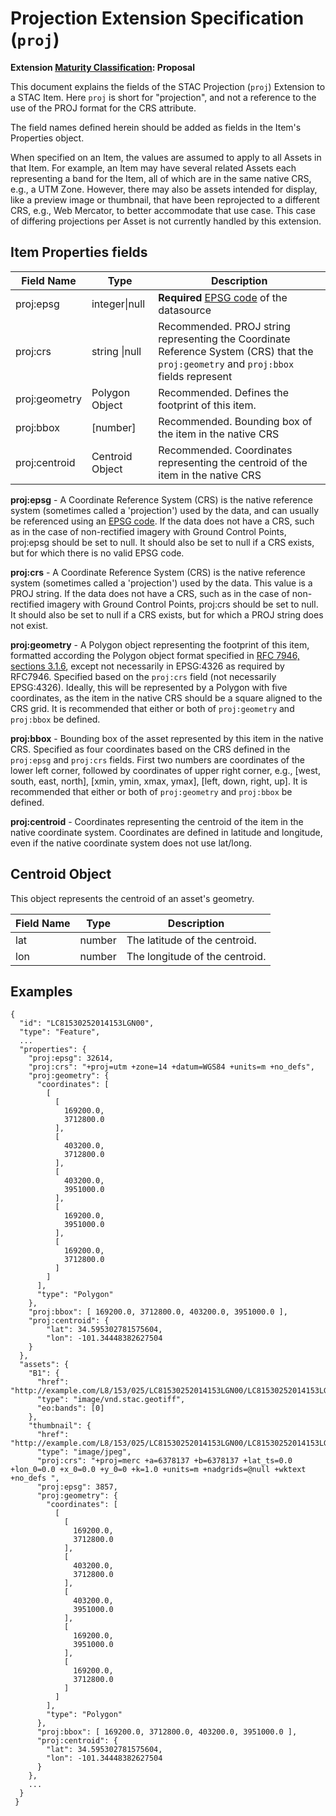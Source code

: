 # Projection Extension Specification (`proj`)

**Extension [Maturity Classification](../README.md#extension-maturity): Proposal**

This document explains the fields of the STAC Projection (`proj`) Extension to a STAC Item. Here `proj` is short
for "projection", and not a reference to the use of the PROJ format for the CRS attribute.

The field names defined herein should be added as fields in the Item's Properties object. 

When specified on an Item, the values are assumed to apply to all Assets in that Item.  For example, an Item may have several related Assets each representing a band for the Item, all of which are in the same native CRS, e.g., a UTM Zone.  However, there may also be assets intended for display, like a preview image or thumbnail, that have been reprojected to a different CRS, e.g., Web Mercator, to better accommodate that use case.  This case of differing projections per Asset is not currently handled by this extension.

## Item Properties fields

| Field Name       | Type                     | Description |
| ---------------- | ------------------------ | ----------- |
| proj:epsg        | integer\|null   | **Required** [EPSG code](http://www.epsg-registry.org/) of the datasource |
| proj:crs         | string \|null   | Recommended. PROJ string representing the Coordinate Reference System (CRS) that the `proj:geometry` and `proj:bbox` fields represent |
| proj:geometry    | Polygon Object  | Recommended. Defines the footprint of this item. |
| proj:bbox        | [number]        | Recommended. Bounding box of the item in the native CRS |
| proj:centroid    | Centroid Object | Recommended. Coordinates representing the centroid of the item in the native CRS |

**proj:epsg** - A Coordinate Reference System (CRS) is the native reference system (sometimes called a
'projection') used by the data, and can usually be referenced using an [EPSG code](http://epsg.io).
If the data does not have a CRS, such as in the case of non-rectified imagery with Ground Control
Points, proj:epsg should be set to null. It should also be set to null if a CRS exists, but for which
there is no valid EPSG code.

**proj:crs** - A Coordinate Reference System (CRS) is the native reference system (sometimes called a
'projection') used by the data. This value is a PROJ string.
If the data does not have a CRS, such as in the case of non-rectified imagery with Ground Control
Points, proj:crs should be set to null. It should also be set to null if a CRS exists, but for which
a PROJ string does not exist.

**proj:geometry** - A Polygon object representing the footprint of this item, formatted according the Polygon object format specified in [RFC 7946, sections 3.1.6](https://tools.ietf.org/html/rfc7946), except not necessarily in EPSG:4326 as required by RFC7946.  Specified based on the `proj:crs` field (not necessarily EPSG:4326). Ideally, this will be represented by a Polygon with five coordinates, as the item in the native CRS should be a square aligned to the CRS grid.  It is recommended that either or both of `proj:geometry` and `proj:bbox` be defined.

**proj:bbox** - Bounding box of the asset represented by this item in the native CRS. Specified as four coordinates based on the CRS defined in the `proj:epsg` and `proj:crs` fields.  First two numbers are coordinates of the lower left corner, followed by coordinates of upper right corner, e.g., \[west, south, east, north], \[xmin, ymin, xmax, ymax], \[left, down, right, up]. It is recommended that either or both of `proj:geometry` and `proj:bbox` be defined.

**proj:centroid** - Coordinates representing the centroid of the item in the native coordinate system.  Coordinates are defined in latitude and longitude, even if the native coordinate system does not use lat/long.

## Centroid Object

This object represents the centroid of an asset's geometry.

| Field Name          | Type   | Description                                                  |
| ------------------- | ------ | ------------------------------------------------------------ |
| lat                 | number | The latitude of the centroid.  |
| lon                 | number | The longitude of the centroid. |

## Examples

```
{
  "id": "LC81530252014153LGN00",
  "type": "Feature",
  ...
  "properties": {
    "proj:epsg": 32614,
    "proj:crs": "+proj=utm +zone=14 +datum=WGS84 +units=m +no_defs",
    "proj:geometry": {
      "coordinates": [
        [
          [
            169200.0,
            3712800.0
          ],
          [
            403200.0,
            3712800.0
          ],
          [
            403200.0,
            3951000.0
          ],
          [
            169200.0,
            3951000.0
          ],
          [
            169200.0,
            3712800.0
          ]
        ]
      ],
      "type": "Polygon"
    },
    "proj:bbox": [ 169200.0, 3712800.0, 403200.0, 3951000.0 ],
    "proj:centroid": {
        "lat": 34.595302781575604, 
        "lon": -101.34448382627504 
    }
  },
  "assets": {
    "B1": {
      "href": "http://example.com/L8/153/025/LC81530252014153LGN00/LC81530252014153LGN00_B1.TIF",
      "type": "image/vnd.stac.geotiff",
      "eo:bands": [0]
    },
    "thumbnail": {
      "href": "http://example.com/L8/153/025/LC81530252014153LGN00/LC81530252014153LGN00_thumbnail.jpg",
      "type": "image/jpeg",
      "proj:crs": "+proj=merc +a=6378137 +b=6378137 +lat_ts=0.0 +lon_0=0.0 +x_0=0.0 +y_0=0 +k=1.0 +units=m +nadgrids=@null +wktext +no_defs ",
      "proj:epsg": 3857,
      "proj:geometry": {
        "coordinates": [
          [
            [
              169200.0,
              3712800.0
            ],
            [
              403200.0,
              3712800.0
            ],
            [
              403200.0,
              3951000.0
            ],
            [
              169200.0,
              3951000.0
            ],
            [
              169200.0,
              3712800.0
            ]
          ]
        ],
        "type": "Polygon"
      },
      "proj:bbox": [ 169200.0, 3712800.0, 403200.0, 3951000.0 ],
      "proj:centroid": { 
        "lat": 34.595302781575604, 
        "lon": -101.34448382627504 
      }
    },
    ...
  }
 }
```
